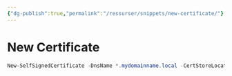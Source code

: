 ```yaml
---
{"dg-publish":true,"permalink":"/ressurser/snippets/new-certificate/"}
---
```

# New Certificate

```powershell
New-SelfSignedCertificate -DnsName *.mydomainname.local -CertStoreLocation cert:\LocalMachine\My -TestRoot
```